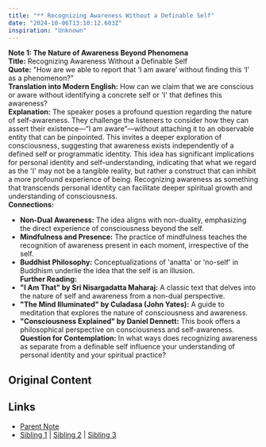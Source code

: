 ```yaml
---
title: "** Recognizing Awareness Without a Definable Self"
date: "2024-10-06T13:10:12.603Z"
inspiration: "Unknown"
---
```


  
**Note 1: The Nature of Awareness Beyond Phenomena**  
**Title:** Recognizing Awareness Without a Definable Self  
**Quote:** "How are we able to report that ‘I am aware’ without finding this ‘I’ as a phenomenon?"  
**Translation into Modern English:** How can we claim that we are conscious or aware without identifying a concrete self or 'I' that defines this awareness?  
**Explanation:** The speaker poses a profound question regarding the nature of self-awareness. They challenge the listeners to consider how they can assert their existence—“I am aware”—without attaching it to an observable entity that can be pinpointed. This invites a deeper exploration of consciousness, suggesting that awareness exists independently of a defined self or programmatic identity. This idea has significant implications for personal identity and self-understanding, indicating that what we regard as the 'I' may not be a tangible reality, but rather a construct that can inhibit a more profound experience of being. Recognizing awareness as something that transcends personal identity can facilitate deeper spiritual growth and understanding of consciousness.  
**Connections:**  
- **Non-Dual Awareness:** The idea aligns with non-duality, emphasizing the direct experience of consciousness beyond the self.  
- **Mindfulness and Presence:** The practice of mindfulness teaches the recognition of awareness present in each moment, irrespective of the self.  
- **Buddhist Philosophy:** Conceptualizations of 'anatta' or 'no-self' in Buddhism underlie the idea that the self is an illusion.  
**Further Reading:**  
- **"I Am That" by Sri Nisargadatta Maharaj:** A classic text that delves into the nature of self and awareness from a non-dual perspective.  
- **"The Mind Illuminated" by Culadasa (John Yates):** A guide to meditation that explores the nature of consciousness and awareness.  
- **"Consciousness Explained" by Daniel Dennett:** This book offers a philosophical perspective on consciousness and self-awareness.  
**Question for Contemplation:** In what ways does recognizing awareness as separate from a definable self influence your understanding of personal identity and your spiritual practice?  


## Original Content



## Links

- [Parent Note](/parent-note.md)
- [Sibling 1](/zettel1.md) | [Sibling 2](/zettel2.md) | [Sibling 3](/zettel3.md)
